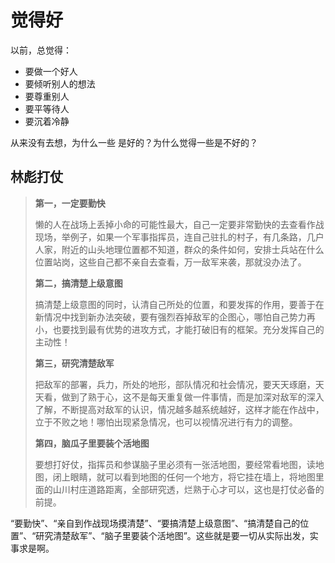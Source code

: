 # 觉得好

以前，总觉得：

- 要做一个好人
- 要倾听别人的想法
- 要尊重别人
- 要平等待人
- 要沉着冷静



从来没有去想，为什么一些 是好的？为什么觉得一些是不好的？






## 林彪打仗


> **第一，一定要勤快**
>
> 懒的人在战场上丢掉小命的可能性最大，自己一定要非常勤快的去查看作战现场，举例子，如果一个军事指挥员，连自己驻扎的村子，有几条路，几户人家，附近的山头地理位置都不知道，群众的条件如何，安排士兵站在什么位置站岗，这些自己都不亲自去查看，万一敌军来袭，那就没办法了。
>
> **第二，搞清楚上级意图**
>
> 搞清楚上级意图的同时，认清自己所处的位置，和要发挥的作用，要善于在新情况中找到新办法突破，要有强烈吞掉敌军的企图心，哪怕自己势力再小，也要找到最有优势的进攻方式，才能打破旧有的框架。充分发挥自己的主动性！
>
> **第三，研究清楚敌军**
>
> 把敌军的部署，兵力，所处的地形，部队情况和社会情况，要天天琢磨，天天看，做到了熟于心，这不是每天重复做一件事情，而是加深对敌军的深入了解，不断提高对敌军的认识，情况越多越系统越好，这样才能在作战中，立于不败之地！哪怕出现紧急情况，也可以视情况进行有力的调整。
>
> **第四，脑瓜子里要装个活地图**
>
> 要想打好仗，指挥员和参谋脑子里必须有一张活地图，要经常看地图，读地图，闭上眼睛，就可以看到地图的任何一个地方，将它挂在墙上，将地图里面的山川村庄道路距离，全部研究透，烂熟于心才可以，这也是打仗必备的前提。

“要勤快”、“亲自到作战现场摸清楚”、“要搞清楚上级意图”、“搞清楚自己的位置”、“研究清楚敌军”、“脑子里要装个活地图”。这些就是要一切从实际出发，实事求是啊。